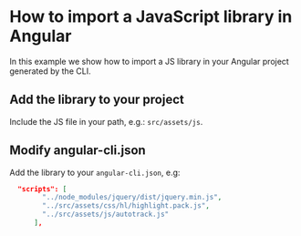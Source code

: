 # How to import a JavaScript library in Angular

In this example we show how to import a JS library in your Angular project generated by the CLI.

## Add the library to your project

Include the JS file in your path, e.g.: `src/assets/js`.

## Modify angular-cli.json

Add the library to your `angular-cli.json`, e.g:
```json
  "scripts": [
        "../node_modules/jquery/dist/jquery.min.js",
        "../src/assets/css/hl/highlight.pack.js",
        "../src/assets/js/autotrack.js"
      ],
```
